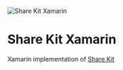 ![Share Kit Xamarin](https://github.com/hellobloom/share-kit/raw/master/images/logo.png)

# Share Kit Xamarin

Xamarin implementation of [Share Kit](https://github.com/hellobloom/share-kit#readme)
